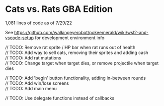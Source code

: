 # Cats vs. Rats GBA Edition

1,081 lines of code as of 7/29/22

See https://github.com/walkingeyerobot/pokeemerald/wiki/wsl2-and-vscode-setup for development environment info

// TODO: Remove rat sprite / HP bar when rat runs out of health  
// TODO: Add way to sell cats, removing their sprites and adding cash  
// TODO: Add rat mutations  
// TODO: Change target when target dies, or remove projectile when target dies  

// TODO: Add 'begin' button functionality, adding in-between rounds  
// TODO: Add win/lose screens  
// TODO: Add main menu  

// TODO: Use delegate functions instead of callbacks  
